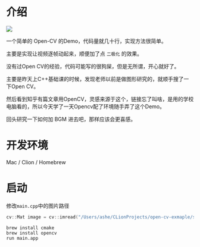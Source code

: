# 介绍

![](2_1675667721.gif)

一个简单的 Open-CV 的Demo，代码量就几十行，实现方法很简单。

主要是实现让视频逐帧动起来，顺便加了点 `二极化` 的效果。

没有过Open CV的经验，代码可能写的很狗屎，但是无所谓，开心就好了。

主要是昨天上C++基础课的时候，发现老师以前是做图形研究的，就顺手搜了一下Open CV。

然后看到知乎有篇文章用OpenCV，灵感来源于这个，链接忘了叫啥，是用的学校电脑看的，所以今天学了一天Opencv配了环境随手弄了这个Demo。

回头研究一下如何加 BGM 进去吧，那样应该会更喜感。
# 开发环境

Mac / Clion / Homebrew

# 启动

修改`main.cpp`中的图片路径
```cpp
cv::Mat image = cv::imread("/Users/ashe/CLionProjects/open-cv-exmaple/static/image/yoasobi.png"); // 改成你的
```

```shell
brew install cmake
brew install opencv
run main.app
```


